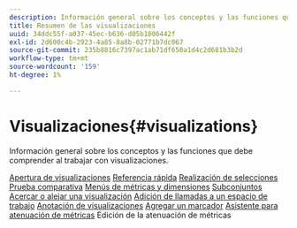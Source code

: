 ```yaml
---
description: Información general sobre los conceptos y las funciones que debe comprender al trabajar con visualizaciones.
title: Resumen de las visualizaciones
uuid: 34ddc55f-a037-45ec-b636-d05b1806442f
exl-id: 2d600c4b-2923-4a85-8a8b-02771b7dc067
source-git-commit: 235b8816c7397ac1ab71df650a1d4c2d681b3b2d
workflow-type: tm+mt
source-wordcount: '159'
ht-degree: 1%

---
```


# Visualizaciones{#visualizations}

Información general sobre los conceptos y las funciones que debe comprender al trabajar con visualizaciones.

[Apertura de visualizaciones](https://experienceleague.adobe.com/docs/data-workbench/using/client/visualizations/c-open-vis.html)
[Referencia rápida](https://experienceleague.adobe.com/docs/data-workbench/using/client/visualizations/c-qk-ref.html)
[Realización de selecciones](https://experienceleague.adobe.com/docs/data-workbench/using/client/visualizations/make-selections/c-sel-vis.html)
[Prueba comparativa](https://experienceleague.adobe.com/docs/data-workbench/using/client/visualizations/c-ustd-benchmks.html)
[Menús de métricas y dimensiones](https://experienceleague.adobe.com/docs/data-workbench/using/client/visualizations/c-met-dim-menus.html)
[Subconjuntos](https://experienceleague.adobe.com/docs/data-workbench/using/client/visualizations/subsets/c-wk-subsets.html)
[Acercar o alejar una visualización](https://experienceleague.adobe.com/docs/data-workbench/using/client/visualizations/c-zoom-vis.html)
[Adición de llamadas a un espacio de trabajo](https://experienceleague.adobe.com/docs/data-workbench/using/client/visualizations/c-call-wkspc.html)
[Anotación de visualizaciones](https://experienceleague.adobe.com/docs/data-workbench/using/client/visualizations/c-present-layer.html)
[Agregar un marcador](https://experienceleague.adobe.com/docs/data-workbench/using/client/visualizations/c-bookmark-about.html)
[Asistente para atenuación de métricas](https://experienceleague.adobe.com/docs/data-workbench/using/client/visualizations/dwb-create-metricdim.html)
Edición de la atenuación de métricas
